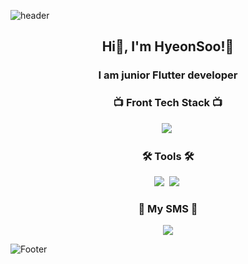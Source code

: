 ![header](https://capsule-render.vercel.app/api?type=waving&color=auto&height=200&section=header&text=HelloWorld!%20🥳&fontSize=50&animation=twinkling)
<h2 align="center"> Hi👋, I'm HyeonSoo!🤗</h2>
<h3 align="center">I am junior Flutter developer</h3>
<h3 align="center">📺 Front Tech Stack 📺</h3>
<p align="center">
  <img src="https://img.shields.io/badge/Flutter-ffb13b?style=flat&logo=Flutter&logoColor=white"/></a>&nbsp 
</p>
<h3 align="center">🛠 Tools 🛠</h3>
<p align="center">
  <img src="https://img.shields.io/badge/Android Studio-00599C?style=flat&logo=AndroidStudio&logoColor=white"/></a>&nbsp
  <img src="https://img.shields.io/badge/GitHub-333664?style=flat&logo=GitHub&logoColor=white"/></a>&nbsp
</p>
<h3 align="center"> 🌈 My SMS 🌈 </h3>
<p align="center">
  <a href="mailto:hs97kim@gmail.com"><img src="https://img.shields.io/badge/Gmail-d14836?style=flat&logo=Gmail&logoColor=white&link=hs97kim@gmail.com"/></a>
</p>
<!--
<p align="center">
  <a href="https://github.com/hyeonwater">
    <img align="left" src="https://github-readme-stats.vercel.app/api/top-langs/?username=hyeonwater&layout=compact&show_icons=true&show_owner=ture&hide_title=true&theme=nord&hide=Objective%2DC,c,scss,shell,ruby,dart,swift" />
  </a>
</p>
-->

![Footer](https://capsule-render.vercel.app/api?type=waving&color=auto&height=100&section=footer)
